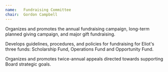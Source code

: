```yaml
---
name:   Fundraising Committee
chair:  Gordon Campbell
---
```


Organizes and promotes the annual fundraising campaign, long-term 
planned giving campaign, and major gift fundraising. 

Develops guidelines, procedures, and policies for fundraising for 
Eliot's three funds: Scholarship Fund, Operations Fund and Opportunity Fund. 

Organizes and promotes twice-annual appeals directed towards supporting Board strategic goals.
